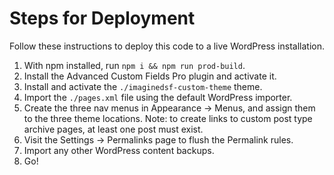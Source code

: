 Steps for Deployment
====================
Follow these instructions to deploy this code to a live WordPress installation.

1.  With npm installed, run `npm i && npm run prod-build`.
2.  Install the Advanced Custom Fields Pro plugin and activate it.
3.  Install and activate the `./imaginedsf-custom-theme` theme.
4.  Import the `./pages.xml` file using the default WordPress importer.
5.  Create the three nav menus in Appearance -> Menus, and assign them to the three theme locations.  Note: to create links to custom post type archive pages, at least one post must exist.
6.  Visit the Settings -> Permalinks page to flush the Permalink rules.
7.  Import any other WordPress content backups.
8.  Go!
